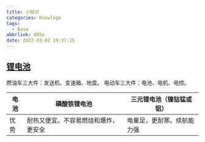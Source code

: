 ```yaml
---
title: 小知识
categories: Knowlege
tags:
  - Base
abbrlink: 495e
date: 2022-03-02 19:37:25
---
```


## [锂电池](https://mp.weixin.qq.com/s/7doSdoxBzfw3HHBqUS_8uw)

燃油车三大件：发送机、变速箱、地盘。
电动车三大件：电池、电机、电控。

| 电池 | 磷酸铁锂电池                         | 三元锂电池（镍钴锰或铝）   |
| ---- | ------------------------------------ | -------------------------- |
| 优势 | 耐热又便宜。不容易燃烧和爆炸，更安全 | 电量足，更耐寒。续航能力强 |

